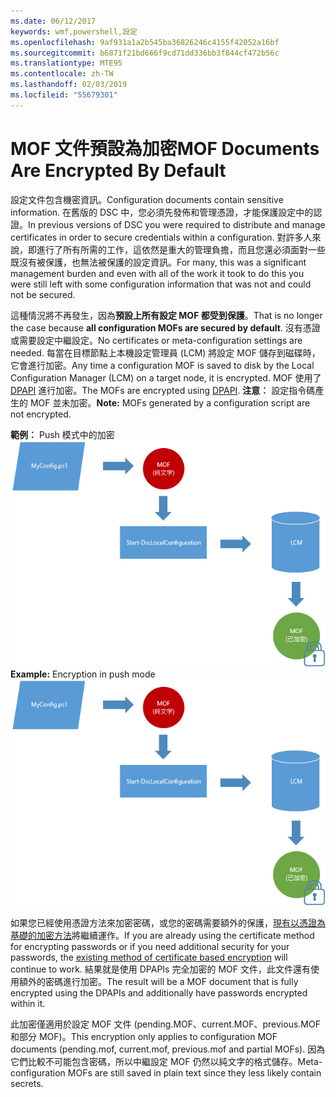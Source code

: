 ```yaml
---
ms.date: 06/12/2017
keywords: wmf,powershell,設定
ms.openlocfilehash: 9af931a1a2b545ba36826246c4155f42052a16bf
ms.sourcegitcommit: b6871f21bd666f9cd71dd336bb3f844cf472b56c
ms.translationtype: MTE95
ms.contentlocale: zh-TW
ms.lasthandoff: 02/03/2019
ms.locfileid: "55679301"
---
```

# <a name="mof-documents-are-encrypted-by-default"></a><span data-ttu-id="a1de0-102">MOF 文件預設為加密</span><span class="sxs-lookup"><span data-stu-id="a1de0-102">MOF Documents Are Encrypted By Default</span></span>

<span data-ttu-id="a1de0-103">設定文件包含機密資訊。</span><span class="sxs-lookup"><span data-stu-id="a1de0-103">Configuration documents contain sensitive information.</span></span> <span data-ttu-id="a1de0-104">在舊版的 DSC 中，您必須先發佈和管理憑證，才能保護設定中的認證。</span><span class="sxs-lookup"><span data-stu-id="a1de0-104">In previous versions of DSC you were required to distribute and manage certificates in order to secure credentials within a configuration.</span></span> <span data-ttu-id="a1de0-105">對許多人來說，即進行了所有所需的工作，這依然是重大的管理負擔，而且您還必須面對一些既沒有被保護，也無法被保護的設定資訊。</span><span class="sxs-lookup"><span data-stu-id="a1de0-105">For many, this was a significant management burden and even with all of the work it took to do this you were still left with some configuration information that was not and could not be secured.</span></span>

<span data-ttu-id="a1de0-106">這種情況將不再發生，因為**預設上所有設定 MOF 都受到保護**。</span><span class="sxs-lookup"><span data-stu-id="a1de0-106">That is no longer the case because **all configuration MOFs are secured by default**.</span></span> <span data-ttu-id="a1de0-107">沒有憑證或需要設定中繼設定。</span><span class="sxs-lookup"><span data-stu-id="a1de0-107">No certificates or meta-configuration settings are needed.</span></span> <span data-ttu-id="a1de0-108">每當在目標節點上本機設定管理員 (LCM) 將設定 MOF 儲存到磁碟時，它會進行加密。</span><span class="sxs-lookup"><span data-stu-id="a1de0-108">Any time a configuration MOF is saved to disk by the Local Configuration Manager (LCM) on a target node, it is encrypted.</span></span> <span data-ttu-id="a1de0-109">MOF 使用了 [DPAPI](https://msdn.microsoft.com/library/ms995355.aspx) 進行加密。</span><span class="sxs-lookup"><span data-stu-id="a1de0-109">The MOFs are encrypted using [DPAPI](https://msdn.microsoft.com/library/ms995355.aspx).</span></span> <span data-ttu-id="a1de0-110">**注意︰** 設定指令碼產生的 MOF 並未加密。</span><span class="sxs-lookup"><span data-stu-id="a1de0-110">**Note:** MOFs generated by a configuration script are not encrypted.</span></span>

<span data-ttu-id="a1de0-111">**範例︰** Push 模式中的加密 ![MOF 加密](../images/MOF_Encryption.jpg)</span><span class="sxs-lookup"><span data-stu-id="a1de0-111">**Example:** Encryption in push mode ![MOF Encryption](../images/MOF_Encryption.jpg)</span></span>

<span data-ttu-id="a1de0-112">如果您已經使用憑證方法來加密密碼，或您的密碼需要額外的保護，[現有以憑證為基礎的加密方法](https://msdn.microsoft.com/powershell/dsc/securemof)將繼續運作。</span><span class="sxs-lookup"><span data-stu-id="a1de0-112">If you are already using the certificate method for encrypting passwords or if you need additional security for your passwords, the [existing method of certificate based encryption](https://msdn.microsoft.com/powershell/dsc/securemof) will continue to work.</span></span> <span data-ttu-id="a1de0-113">結果就是使用 DPAPIs 完全加密的 MOF 文件，此文件還有使用額外的密碼進行加密。</span><span class="sxs-lookup"><span data-stu-id="a1de0-113">The result will be a MOF document that is fully encrypted using the DPAPIs and additionally have passwords encrypted within it.</span></span>

<span data-ttu-id="a1de0-114">此加密僅適用於設定 MOF 文件 (pending.MOF、current.MOF、previous.MOF 和部分 MOF)。</span><span class="sxs-lookup"><span data-stu-id="a1de0-114">This encryption only applies to configuration MOF documents (pending.mof, current.mof, previous.mof and partial MOFs).</span></span> <span data-ttu-id="a1de0-115">因為它們比較不可能包含密碼，所以中繼設定 MOF 仍然以純文字的格式儲存。</span><span class="sxs-lookup"><span data-stu-id="a1de0-115">Meta-configuration MOFs are still saved in plain text since they less likely contain secrets.</span></span>
